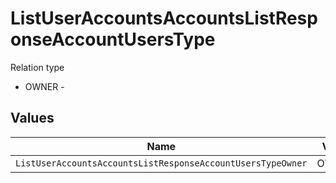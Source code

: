 # ListUserAccountsAccountsListResponseAccountUsersType

Relation type
* OWNER - 


## Values

| Name                                                        | Value                                                       |
| ----------------------------------------------------------- | ----------------------------------------------------------- |
| `ListUserAccountsAccountsListResponseAccountUsersTypeOwner` | OWNER                                                       |